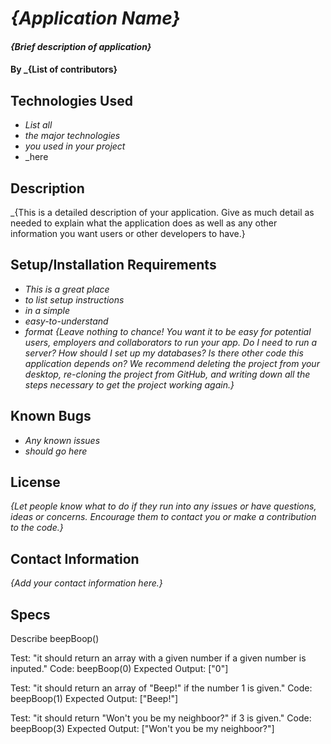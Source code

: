 # _{Application Name}_
#### _{Brief description of application}_
#### By _**{List of contributors}**
## Technologies Used
* _List all_
* _the major technologies_
* _you used in your project_
* _here
## Description
_{This is a detailed description of your application. Give as much detail as needed to explain what the application does as well as any other information you want users or other developers to have.}
## Setup/Installation Requirements
* _This is a great place_
* _to list setup instructions_
* _in a simple_
* _easy-to-understand_
* _format_
_{Leave nothing to chance! You want it to be easy for potential users, employers and collaborators to run your app. Do I need to run a server? How should I set up my databases? Is there other code this application depends on? We recommend deleting the project from your desktop, re-cloning the project from GitHub, and writing down all the steps necessary to get the project working again.}_
## Known Bugs
* _Any known issues_
* _should go here_
## License
_{Let people know what to do if they run into any issues or have questions, ideas or concerns.  Encourage them to contact you or make a contribution to the code.}_
## Contact Information
_{Add your contact information here.}_
## Specs

Describe beepBoop()

Test: "it should return an array with a given number if a given number is inputed."
Code: beepBoop(0)
Expected Output: ["0"]

Test: "it should return an array of "Beep!" if the number 1 is given."
Code: beepBoop(1)
Expected Output: ["Beep!"]

Test: "it should return "Won't you be my neighboor?" if 3 is given."
Code: beepBoop(3)
Expected Output: ["Won't you be my neighboor?"]

